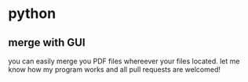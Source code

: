 # python

<h2>merge with GUI</h2>

you can easily merge you PDF files whereever your files located.
let me know how my program works and all pull requests are welcomed!

